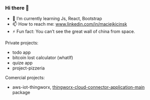 ### Hi there 👋

- 🌱 I’m currently learning Js, React, Bootstrap
- 📫 How to reach me: www.linkedin.com/in/maciejkicinsk
- ⚡ Fun fact: You can’t see the great wall of china from space.

Private projects:
- todo app
- bitcoin lost calculator (whatIf)
- quize app
- project-pizzeria

Comercial projects:
- aws-iot-thingworx,  [thingworx-cloud-connector-application-main](https://github.com/MaciejKicinski/aws-iot-thingworx/tree/main/thingworx-cloud-connector-application-main) package
